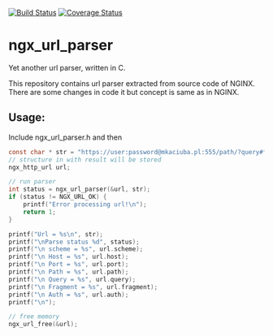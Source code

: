 [![Build Status](https://travis-ci.org/Aldor007/ngx_url_parser.svg)](https://travis-ci.org/Aldor007/ngx_url_parser)
[![Coverage Status](https://coveralls.io/repos/Aldor007/ngx_url_parser/badge.svg?branch=master&service=github)](https://coveralls.io/github/Aldor007/ngx_url_parser?branch=master)

ngx_url_parser
==============
Yet another url parser, written in C.

This repository contains url parser extracted from source code of NGINX. There are some changes in code it but concept is same as in NGINX.

Usage:
----
Include ngx_url_parser.h and then
```C
const char * str = "https://user:password@mkaciuba.pl:555/path/?query#fragment";
// structure in with result will be stored
ngx_http_url url;

// run parser
int status = ngx_url_parser(&url, str);
if (status != NGX_URL_OK) {
    printf("Error processing url!\n");
    return 1;
}

printf("Url = %s\n", str);
printf("\nParse status %d", status);
printf("\n scheme = %s", url.scheme);
printf("\n Host = %s", url.host);
printf("\n Port = %s", url.port);
printf("\n Path = %s", url.path);
printf("\n Query = %s", url.query);
printf("\n Fragment = %s", url.fragment);
printf("\n Auth = %s", url.auth);
printf("\n");

// free memory
ngx_url_free(&url);
```

